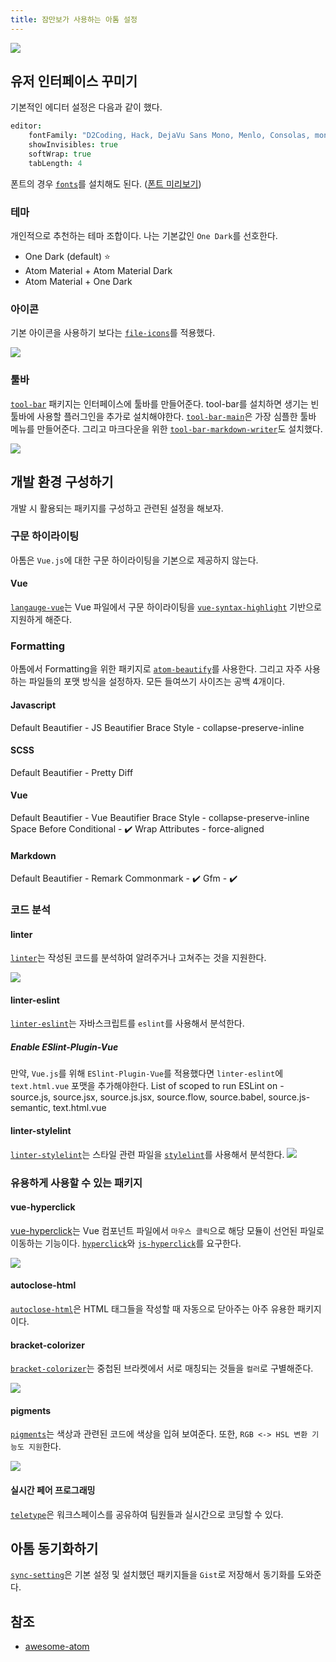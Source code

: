 ```yaml
---
title: 잠만보가 사용하는 아톰 설정
---
```


![](https://user-images.githubusercontent.com/378023/49132477-f4b77680-f31f-11e8-8357-ac6491761c6c.png)

## 유저 인터페이스 꾸미기

기본적인 에디터 설정은 다음과 같이 했다.

```cson
editor:
    fontFamily: "D2Coding, Hack, DejaVu Sans Mono, Menlo, Consolas, monospace"
    showInvisibles: true
    softWrap: true
    tabLength: 4
```

폰트의 경우 [`fonts`](https://atom.io/packages/fonts)를 설치해도 된다. ([폰트 미리보기](https://app.programmingfonts.org/))

### 테마

개인적으로 추천하는 테마 조합이다. 나는 기본값인 `One Dark`를 선호한다.

-   One Dark (default) ⭐
-   Atom Material + Atom Material Dark
-   Atom Material + One Dark

### 아이콘

기본 아이콘을 사용하기 보다는 [`file-icons`](https://atom.io/packages/file-icons)를 적용했다.

![](https://raw.githubusercontent.com/file-icons/atom/6714706f268e257100e03c9eb52819cb97ad570b/preview.png)

### 툴바

[`tool-bar`](https://atom.io/packages/tool-bar) 패키지는 인터페이스에 툴바를 만들어준다.
tool-bar를 설치하면 생기는 빈 툴바에 사용할 플러그인을 추가로 설치해야한다. [`tool-bar-main`](https://atom.io/packages/tool-bar-main)은 가장 심플한 툴바 메뉴를 만들어준다. 그리고 마크다운을 위한 [`tool-bar-markdown-writer`](https://atom.io/packages/tool-bar-markdown-writer)도 설치했다.

![](https://i.github-camo.com/8387595328108e1dce2b658a6827140047e286e9/687474703a2f2f636c2e6c792f696d6167652f3277307533633178314b33572f53637265656e73686f742d323031352d30342d32312d31362e34362e34392e706e67)

## 개발 환경 구성하기

개발 시 활용되는 패키지를 구성하고 관련된 설정을 해보자.

### 구문 하이라이팅

아톰은 `Vue.js`에 대한 구문 하이라이팅을 기본으로 제공하지 않는다.

#### Vue

[`langauge-vue`](https://atom.io/packages/language-vue)는 Vue 파일에서 구문 하이라이팅을 [`vue-syntax-highlight`](https://github.com/vuejs/vue-syntax-highlight/tree/479672799b4162996e3c3c7e09583fb6d98e1e6c) 기반으로 지원하게 해준다.

### Formatting

아톰에서 Formatting을 위한 패키지로 [`atom-beautify`](https://atom.io/packages/atom-beautify)를 사용한다.
그리고 자주 사용하는 파일들의 포맷 방식을 설정하자. 모든 들여쓰기 사이즈는 공백 4개이다.

#### Javascript

Default Beautifier - JS Beautifier
Brace Style - collapse-preserve-inline

#### SCSS

Default Beautifier - Pretty Diff

#### Vue

Default Beautifier - Vue Beautifier
Brace Style - collapse-preserve-inline
Space Before Conditional - ✔️
Wrap Attributes - force-aligned

#### Markdown

Default Beautifier - Remark
Commonmark - ✔️
Gfm - ✔️

### 코드 분석

#### linter

[`linter`](https://atom.io/packages/linter)는 작성된 코드를 분석하여 알려주거나 고쳐주는 것을 지원한다.

![](https://i.github-camo.com/a7fa1da3b5b4bdea00b5d25591f47e0751f64d4e/68747470733a2f2f636c6f75642e67697468756275736572636f6e74656e742e636f6d2f6173736574732f343237383131332f32333837393933332f31616231376532612d303837322d313165372d383033642d3366653063636663363739302e676966)

#### linter-eslint

[`linter-eslint`](https://atom.io/packages/linter-eslint)는 자바스크립트를 `eslint`를 사용해서 분석한다.

##### Enable ESlint-Plugin-Vue

만약, `Vue.js`를 위해 `ESlint-Plugin-Vue`를 적용했다면 `linter-eslint`에 `text.html.vue` 포맷을 추가해야한다.
List of scoped to run ESLint on - source.js, source.jsx, source.js.jsx, source.flow, source.babel, source.js-semantic, text.html.vue

#### linter-stylelint

[`linter-stylelint`](https://atom.io/packages/linter-stylelint)는 스타일 관련 파일을 [`stylelint`](https://github.com/stylelint/stylelint)를 사용해서 분석한다.
![](https://i.github-camo.com/0f7ea286f12d90256431c2edb65087dacb8ad73a/68747470733a2f2f7261772e67697468756275736572636f6e74656e742e636f6d2f41746f6d4c696e7465722f6c696e7465722d7374796c656c696e742f6d61737465722f64656d6f2e706e67)

### 유용하게 사용할 수 있는 패키지

#### vue-hyperclick

[vue-hyperclick](https://atom.io/packages/vue-hyperclick)는 Vue 컴포넌트 파일에서 `마우스 클릭`으로 해당 모듈이 선언된 파일로 이동하는 기능이다. [`hyperclick`](https://atom.io/packages/hyperclick)와 [`js-hyperclick`](https://atom.io/packages/js-hyperclick)를 요구한다.

![](https://i.github-camo.com/a917b5ee7f755895922efa2706d699b0a5c167f7/68747470733a2f2f6672697a692e78797a2f65787465726e616c732f7675652d6879706572636c69636b2d64656d6f2e676966)

#### autoclose-html

[`autoclose-html`](https://atom.io/packages/autoclose-html)은 HTML 태그들을 작성할 때 자동으로 닫아주는 아주 유용한 패키지이다.

#### bracket-colorizer

[`bracket-colorizer`](https://atom.io/packages/bracket-colorizer)는 중첩된 브라켓에서 서로 매칭되는 것들을 `컬러`로 구별해준다.

![](https://i.github-camo.com/c33845e7be99491bd3e728ec53941753c680dcb2/68747470733a2f2f7261772e67697468756275736572636f6e74656e742e636f6d2f766e2d6b692f627261636b65742d636f6c6f72697a65722f76312e322e302f2e6769746875622f73637265656e73686f74312e706e67)

#### pigments

[`pigments`](https://atom.io/packages/pigments)는 색상과 관련된 코드에 색상을 입혀 보여준다. 또한, `RGB <-> HSL 변환 기능도 지원`한다.

![](https://i.github-camo.com/802d8b759d01e70861f95f99495731f19b145b03/687474703a2f2f61626533332e6769746875622e696f2f61746f6d2d7069676d656e74732f7069676d656e74732e6769663f7261773d74727565)

#### 실시간 페어 프로그래밍

[`teletype`](https://atom.io/packages/teletype)은 워크스페이스를 공유하여 팀원들과 실시간으로 코딩할 수 있다.

## 아톰 동기화하기

[`sync-setting`](https://atom.io/packages/sync-settings)은 기본 설정 및 설치했던 패키지들을 `Gist`로 저장해서 동기화를 도와준다.

## 참조

-   [awesome-atom](https://github.com/mehcode/awesome-atom)
